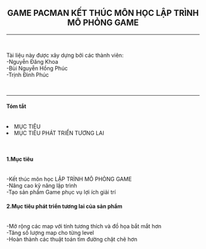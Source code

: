 
<center><H2>    GAME PACMAN KẾT THÚC MÔN HỌC LẬP TRÌNH MÔ PHỎNG GAME</H2></center>
<hr/></br>
<p>Tài liệu này được xây dựng bởi các thành viên:</br>
                      -Nguyễn Đăng Khoa</br>
                      -Bùi Nguyễn Hồng Phúc</br>
 	                    -Trịnh Đình Phúc</p></br>
<hr/>
<p><H4>Tóm tắt</H4><br/>
<li> MỤC TIÊU  </li>
<li> MỤC TIÊU PHÁT TRIỂN TƯƠNG LAI</li>
 </p><br/>
 
 <p><H4>1.Mục tiêu</H4><br/>
     -Kết thúc môn học LẬP TRÌNH MÔ PHỎNG GAME<br/>
     -Nâng cao kỹ năng lập trình <br/>
     -Tạo sản phẩm Game phục vụ lợi ích giải trí <br/>
  </p>
<p><H4>2.Mục tiêu phát triển tương lai của sản phẩm </H4><br/>
     -Mở rộng các map với tính tương thích và đồ họa bắt mắt hơn<br/>
     -Tăng số lượng map cho từng level <br/>
     -Hoàn thành các thuật toán tìm đường chặt chẽ hơn <br/>
  </p>
